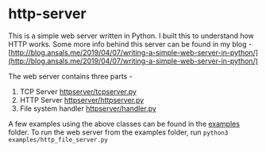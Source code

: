 # http-server

This is a simple web server written in Python. I built this to understand how HTTP works. Some more info behind this server can be found in my blog - [http://blog.ansals.me/2019/04/07/writing-a-simple-web-server-in-python/](http://blog.ansals.me/2019/04/07/writing-a-simple-web-server-in-python/)

The web server contains three parts - 
1. TCP Server [httpserver/tcpserver.py](httpserver/tcpserver.py)
2. HTTP Server [httpserver/httpserver.py](httpserver/httpserver.py)
3. File system handler [httpserver/handler.py](httpserver/handler.py)

A few examples using the above classes can be found in the [examples](examples/) folder. To run the web server from the examples folder, run
`python3 examples/http_file_server.py`
